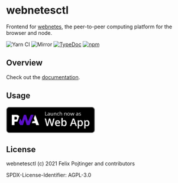 # webnetesctl

Frontend for [webnetes](https://github.com/alphahorizonio/webnetes), the peer-to-peer computing platform for the browser and node.

![Yarn CI](https://github.com/alphahorizonio/webnetesctl/workflows/Yarn%20CI/badge.svg)
![Mirror](https://github.com/alphahorizonio/webnetesctl/workflows/Mirror/badge.svg)
[![TypeDoc](https://img.shields.io/badge/TypeScript-Documentation-informational)](https://alphahorizonio.github.io/webnetesctl/)
[![npm](https://img.shields.io/npm/v/@alphahorizonio/webnetesctl)](https://www.npmjs.com/package/@alphahorizonio/webnetesctl)

## Overview

Check out the [documentation](https://docs.webnetes.dev/).

## Usage

[<img src="./img/launch.png" width="240">](https://webnetes.dev/)

## License

webnetesctl (c) 2021 Felix Pojtinger and contributors

SPDX-License-Identifier: AGPL-3.0
